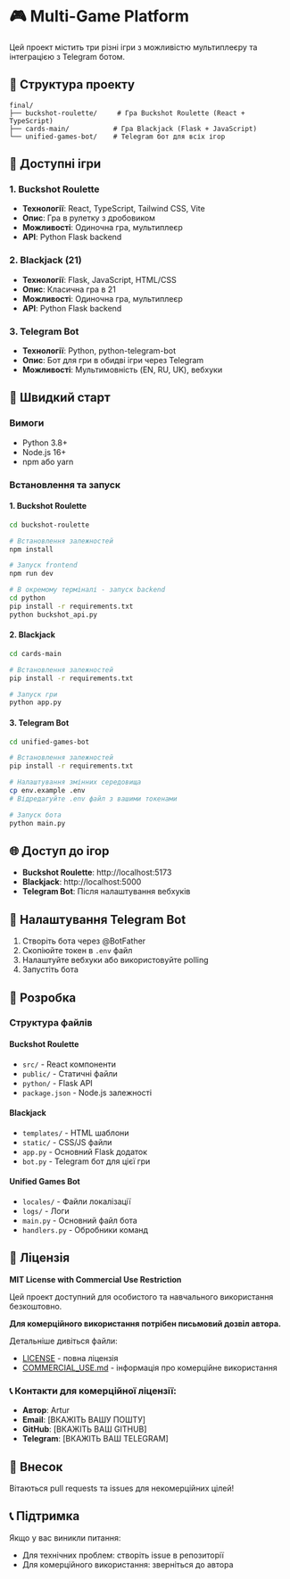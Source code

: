 # 🎮 Multi-Game Platform

Цей проект містить три різні ігри з можливістю мультиплеєру та інтеграцією з Telegram ботом.

## 📁 Структура проекту

```
final/
├── buckshot-roulette/     # Гра Buckshot Roulette (React + TypeScript)
├── cards-main/           # Гра Blackjack (Flask + JavaScript)
└── unified-games-bot/    # Telegram бот для всіх ігор
```

## 🎯 Доступні ігри

### 1. Buckshot Roulette
- **Технології**: React, TypeScript, Tailwind CSS, Vite
- **Опис**: Гра в рулетку з дробовиком
- **Можливості**: Одиночна гра, мультиплеєр
- **API**: Python Flask backend

### 2. Blackjack (21)
- **Технології**: Flask, JavaScript, HTML/CSS
- **Опис**: Класична гра в 21
- **Можливості**: Одиночна гра, мультиплеєр
- **API**: Python Flask backend

### 3. Telegram Bot
- **Технології**: Python, python-telegram-bot
- **Опис**: Бот для гри в обидві ігри через Telegram
- **Можливості**: Мультимовність (EN, RU, UK), вебхуки

## 🚀 Швидкий старт

### Вимоги
- Python 3.8+
- Node.js 16+
- npm або yarn

### Встановлення та запуск

#### 1. Buckshot Roulette
```bash
cd buckshot-roulette

# Встановлення залежностей
npm install

# Запуск frontend
npm run dev

# В окремому терміналі - запуск backend
cd python
pip install -r requirements.txt
python buckshot_api.py
```

#### 2. Blackjack
```bash
cd cards-main

# Встановлення залежностей
pip install -r requirements.txt

# Запуск гри
python app.py
```

#### 3. Telegram Bot
```bash
cd unified-games-bot

# Встановлення залежностей
pip install -r requirements.txt

# Налаштування змінних середовища
cp env.example .env
# Відредагуйте .env файл з вашими токенами

# Запуск бота
python main.py
```

## 🌐 Доступ до ігор

- **Buckshot Roulette**: http://localhost:5173
- **Blackjack**: http://localhost:5000
- **Telegram Bot**: Після налаштування вебхуків

## 📝 Налаштування Telegram Bot

1. Створіть бота через @BotFather
2. Скопіюйте токен в `.env` файл
3. Налаштуйте вебхуки або використовуйте polling
4. Запустіть бота

## 🔧 Розробка

### Структура файлів

#### Buckshot Roulette
- `src/` - React компоненти
- `public/` - Статичні файли
- `python/` - Flask API
- `package.json` - Node.js залежності

#### Blackjack
- `templates/` - HTML шаблони
- `static/` - CSS/JS файли
- `app.py` - Основний Flask додаток
- `bot.py` - Telegram бот для цієї гри

#### Unified Games Bot
- `locales/` - Файли локалізації
- `logs/` - Логи
- `main.py` - Основний файл бота
- `handlers.py` - Обробники команд

## 📄 Ліцензія

**MIT License with Commercial Use Restriction**

Цей проект доступний для особистого та навчального використання безкоштовно.

**Для комерційного використання потрібен письмовий дозвіл автора.**

Детальніше дивіться файли:
- [LICENSE](LICENSE) - повна ліцензія
- [COMMERCIAL_USE.md](COMMERCIAL_USE.md) - інформація про комерційне використання

### 📞 Контакти для комерційної ліцензії:
- **Автор**: Artur
- **Email**: [ВКАЖІТЬ ВАШУ ПОШТУ]
- **GitHub**: [ВКАЖІТЬ ВАШ GITHUB]
- **Telegram**: [ВКАЖІТЬ ВАШ TELEGRAM]

## 🤝 Внесок

Вітаються pull requests та issues для некомерційних цілей!

## 📞 Підтримка

Якщо у вас виникли питання:
- Для технічних проблем: створіть issue в репозиторії
- Для комерційного використання: зверніться до автора 